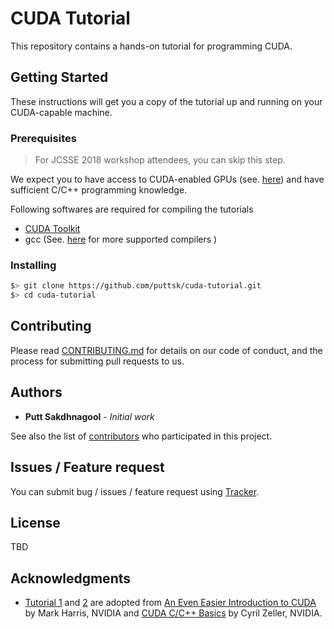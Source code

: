 # CUDA Tutorial

This repository contains a hands-on tutorial for programming CUDA.  

## Getting Started

These instructions will get you a copy of the tutorial up and running on your CUDA-capable machine. 

### Prerequisites

> For JCSSE 2018 workshop attendees, you can skip this step. 

We expect you to have access to CUDA-enabled GPUs (see. [here](https://developer.nvidia.com/cuda-gpus)) and have sufficient C/C++ programming knowledge. 

Following softwares are required for compiling the tutorials 
  * [CUDA Toolkit](https://developer.nvidia.com/cuda-downloads) 
  * gcc (See. [here](https://docs.nvidia.com/cuda/cuda-toolkit-release-notes/index.html) for more supported compilers )

### Installing

```bash
$> git clone https://github.com/puttsk/cuda-tutorial.git
$> cd cuda-tutorial
```
## Contributing

Please read [CONTRIBUTING.md](https://gist.github.com/PurpleBooth/b24679402957c63ec426) for details on our code of conduct, and the process for submitting pull requests to us.

## Authors

* **Putt Sakdhnagool** - *Initial work* 

See also the list of [contributors](https://github.com/puttsk/cuda-tutorial/graphs/contributors) who participated in this project.

## Issues / Feature request

You can submit bug / issues / feature request using [Tracker](https://github.com/puttsk/cuda-tutorial/issues).

## License

TBD

## Acknowledgments
  * [Tutorial 1](./lab01/) and [2](./lab02/) are adopted from [An Even Easier Introduction to CUDA](https://devblogs.nvidia.com/even-easier-introduction-cuda/) by Mark Harris, NVIDIA and [CUDA C/C++ Basics](http://www.int.washington.edu/PROGRAMS/12-2c/week3/clark_01.pdf) by Cyril Zeller, NVIDIA.
